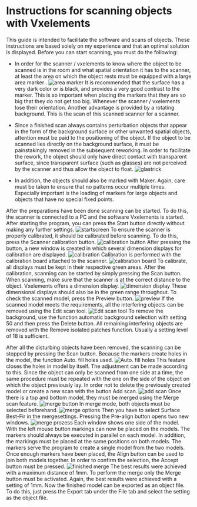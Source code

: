 # Instructions for scanning objects with Vxelements 

This guide is intended to facilitate the software and scans of objects. These instructions are based solely on my experience and that an optimal solution is displayed. Before you can start scanning, you must do the following: 

 * In order for the scanner / vxelements to know where the object to be scanned is in the room and what spatial orientation it has to the scanner, at least the area on which the object rests must be equipped with a large area marker . ![](VXelements_pics/Marker_Grund.jpg "area marker") It is recommended that the surface has a very dark color or is black, and provides a very good contrast to the marker. This is so important when placing the markers that they are so big that they do not get too big. Whenever the scanner / vxelements lose their orientation. Another advantage is provided by a rotating background. This is the scan of this scanned scanner for a scanner.

 * Since a finished scan always contains perturbation objects that appear in the form of the background surface or other unwanted spatial objects, attention must be paid to the positioning of the object. If the object to be scanned lies directly on the background surface, it must be painstakingly removed in the subsequent reworking. In order to facilitate the rework, the object should only have direct contact with transparent surface, since transparent surface (such as glasses) are not perceived by the scanner and thus allow the object to float. ![](VXelements_pics/Glas.jpg "glastrick")

 * In addition, the objects should also be marked with Maker. Again, care must be taken to ensure that no patterns occur multiple times. Especially important is the loading of markers for large objects and objects that have no special fixed points.

After the preparations have been done scanning can be started. To do this, the scanner is connected to a PC and the software Vxelements is started. After starting the program, you can press the Start button directly without making any further settings. ![](VXelements_pics/start.JPG "startscreen")
To ensure the scanner is properly calibrated, it should be calibrated before scanning. To do this, press the Scanner calibration button. ![](VXelements_pics/userinterface_calibration.jpg "calibration button") After pressing the button, a new window is created in which several dimension displays for calibration are displayed. ![](VXelements_pics/calibration.JPG "calibration") Calibration is performed with the calibration board attached to the scanner. ![](VXelements_pics/Brett.jpg "calibration board") To calibrate, all displays must be kept in their respective green areas.
After the calibration, scanning can be started by simply pressing the Scan button. When scanning, make sure that the scanner is at the correct distance to the object. Vxelements offers a dimension display. ![](VXelements_pics/scan.JPG "dimension display") These dimensional displays should also be in the green range throughout. To check the scanned model, press the Preview button. ![](VXelements_pics/preview.JPG "preview")
If the scanned model meets the requirements, all the interfering objects can be removed using the Edit scan tool. ![](VXelements_pics/automatic_background_selection_1.jpg "Edit scan tool") To remove the background, use the function automatic background selection with setting 50 and then press the Delete button. All remaining interfering objects are removed with the Remove isolated patches function. Usually a setting level of 18 is sufficient.

After all the disturbing objects have been removed, the scanning can be stopped by pressing the Scan button. Because the markers create holes in the model, the function Auto. fill holes used. ![](VXelements_pics/finish.JPG "Auto. fill holes") This feature closes the holes in model by itself. The adjustment can be made according to this. Since the object can only be scanned from one side at a time, the same procedure must be repeated with the one on the side of the object on which the object previously lay. In order not to delete the previously created model or create a new scan with the button Add scan. ![](VXelements_pics/userinterface_addscan.jpg "add scan") Once there is a top and bottom model, they must be merged using the Merge scan feature. ![](VXelements_pics/merge_choose_1.jpg "merge button") In merge mode, both objects must be selected beforehand. ![](VXelements_pics/merge_options_1.jpg "merge options") Then you have to select Surface Best-Fir in the mergesettings. Pressing the Pre-align button opens two new windows. ![](VXelements_pics/merge_prozess.JPG "merge prozess") Each window shows one side of the model. With the left mouse button markings can now be placed on the models. The markers should always be executed in parallel on each model. In addition, the markings must be placed at the same positions on both models. The markers serve the program to create a single model from the two models. Once enough markers have been placed, the Align button can be used to join both models together. In order to confirm the selection, the Accept button must be pressed. ![](VXelements_pics/merge_finish.JPG "finished merge") The best results were achieved with a maximum distance of 1mm. To perform the merge only the Merge button must be activated. Again, the best results were achieved with a setting of 1mm. Now the finished model can be exported as an object file. To do this, just press the Export tab under the File tab and select the setting as the object file. 

